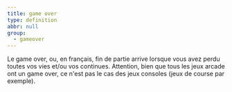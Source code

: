 ```yaml
---
title: game over
type: definition
abbr: null
group:
  - gameover
---
```

Le game over, ou, en français, fin de partie arrive lorsque vous avez perdu toutes vos vies et/ou vos continues. Attention, bien que tous les jeux arcade ont un game over, ce n'est pas le cas des jeux consoles (jeux de course par exemple).
